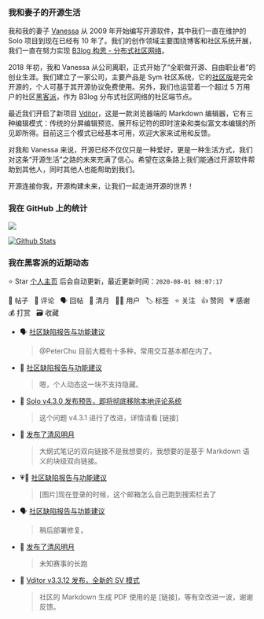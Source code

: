 ### 我和妻子的开源生活

我和我的妻子 [Vanessa](https://github.com/Vanessa219) 从 2009 年开始编写开源软件，其中我们一直在维护的 Solo 项目到现在已经有 10 年了。我们的创作领域主要围绕博客和社区系统开展，我们一直在努力实现 [B3log 构思 - 分布式社区网络](https://hacpai.com/article/1546941897596)。

2018 年初，我和 Vanessa 从公司离职，正式开始了“全职做开源、自由职业者”的创业生涯。我们建立了一家公司，主要产品是 Sym 社区系统，它的[社区版](https://github.com/88250/symphony)是完全开源的，个人可基于其开源协议免费使用。另外，我们也运营着一个超过 5 万用户的社区[黑客派](https://hacpai.com)，作为 B3log 分布式社区网络的社区端节点。

最近我们开启了新项目 [Vditor](https://github.com/Vanessa219/vditor)，这是一款浏览器端的 Markdown 编辑器，它有三种编辑模式：传统的分屏编辑预览、展开标记符的即时渲染和类似富文本编辑的所见即所得。目前这三个模式已经基本可用，欢迎大家来试用和反馈。

对我和 Vanessa 来说，开源已经不仅仅只是一种爱好，更是一种生活方式，我们对这条“开源生活”之路的未来充满了信心。希望在这条路上我们能通过开源软件帮助到其他人，同时其他人也能帮助到我们。

开源连接你我，开源构建未来，让我们一起走进开源的世界！

### 我在 GitHub 上的统计

<a title="Hits" target="_blank" href="https://github.com/88250/88250"><img src="https://hits.b3log.org/88250/88250.svg"></a>

[![Github Stats](https://github-readme-stats.vercel.app/api?username=88250&show_icons=true)](https://github.com/88250)

<!--events start -->

### 我在黑客派的近期动态

⭐️ Star [个人主页](https://github.com/88250/88250) 后会自动更新，最近更新时间：`2020-08-01 08:07:17`

📝 帖子 &nbsp; 💬 评论 &nbsp; 🗣 回帖 &nbsp; 🌙 清月 &nbsp; 👨‍💻 用户 &nbsp; 🏷️ 标签 &nbsp; ⭐️ 关注 &nbsp; 👍 赞同 &nbsp; 💗 感谢 &nbsp; 💰 打赏 &nbsp; 🗃 收藏

* 🗣 [社区缺陷报告与功能建议](https://hacpai.com/article/1438049659432/comment/1596181284879#comments)

  > @PeterChu 目前大概有十多种，常用交互基本都在内了。
* 💬 [社区缺陷报告与功能建议](https://hacpai.com/article/1438049659432/comment/1596181284879#comments)

  > 嗯，个人动态这一块不支持隐藏。
* 💬 [Solo v4.3.0 发布预告，即将彻底移除本地评论系统](https://hacpai.com/article/1594478511380/comment/1596164153992#comments)

  > 这个问题 v4.3.1 进行了改进，详情请看 [链接]
* 🌙 [发布了清风明月](https://hacpai.com/member/88250/breezemoons/1596125305670)

  > 大纲式笔记的双向链接不是我想要的，我想要的是基于 Markdown 语义的块级双向链接。
* 💗💬 [社区缺陷报告与功能建议](https://hacpai.com/article/1438049659432/comment/1594202835425#comments)

  > [图片]现在登录的时候，这个邮箱怎么自己跑到搜索栏去了
* 🗣 [社区缺陷报告与功能建议](https://hacpai.com/article/1438049659432/comment/1594202835425#comments)

  > 稍后部署修复。
* 🌙 [发布了清风明月](https://hacpai.com/member/88250/breezemoons/1596041707857)

  > 未知赛事的长跑
* 💬 [Vditor v3.3.12 发布，全新的 SV 模式](https://hacpai.com/article/1595955099905/comment/1595983209880#comments)

  > 社区的 Markdown 生成 PDF 使用的是 [链接]，等有空改进一波，谢谢反馈。


<!--events end -->
